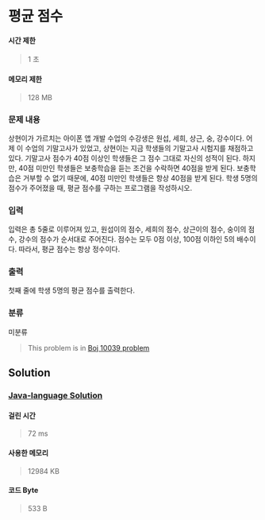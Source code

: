 # 평균 점수
#### 시간 제한
> 1 초
#### 메모리 제한
> 128 MB
### 문제 내용

상현이가 가르치는 아이폰 앱 개발 수업의 수강생은 원섭, 세희, 상근, 숭, 강수이다.
어제 이 수업의 기말고사가 있었고, 상현이는 지금 학생들의 기말고사 시험지를 채점하고 있다. 기말고사 점수가 40점 이상인 학생들은 그 점수 그대로 자신의 성적이 된다. 하지만, 40점 미만인 학생들은 보충학습을 듣는 조건을 수락하면 40점을 받게 된다. 보충학습은 거부할 수 없기 때문에, 40점 미만인 학생들은 항상 40점을 받게 된다.
학생 5명의 점수가 주어졌을 때, 평균 점수를 구하는 프로그램을 작성하시오.

### 입력

입력은 총 5줄로 이루어져 있고, 원섭이의 점수, 세희의 점수, 상근이의 점수, 숭이의 점수, 강수의 점수가 순서대로 주어진다.
점수는 모두 0점 이상, 100점 이하인 5의 배수이다. 따라서, 평균 점수는 항상 정수이다. 

### 출력

첫째 줄에 학생 5명의 평균 점수를 출력한다.

### 분류
미분류
> This problem is in [Boj 10039 problem](https://www.acmicpc.net/problem/10039)

## Solution
### [Java-language Solution](./main.java)
#### 걸린 시간
> 72 ms
#### 사용한 메모리
> 12984 KB
#### 코드 Byte
> 533 B
